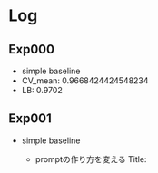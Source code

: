 # Log

## Exp000

- simple baseline
- CV_mean: 0.9668424424548234
- LB: 0.9702

## Exp001

- simple baseline
    + promptの作り方を変える Title: <title> [SEP] Review_Text: <review> text>
    + fill_null("none")で埋める

- CV_mean: 0.9676224890480876
- LB: 0.9697

- Tokenの仕方で少し変わる
    - Review_Text => ['_Review', '_', '_Text']
    - Review Text => ['_Review', '_Text']
    - 下の方がトークン数を節約できる

## Exp002

- simple baseline
    + aux task

- CV_mean: 0.9716400324509147
- LB: 0.9714

## Exp003

- FFNで他の特徴量と合わせる
- paddingは"max_length"に変更

## Exp004

- loss: SmoothFocalLoss
- CV_mean: 0.9712126630716782
- LB:

## Exp005

- base: exp002
- CNN+MaxPooling Head, lr=1e-5
- CV_mean: 0.9494960601323804


## Exp006

- base: exp005
- max_length: 256*3, base, lr=2e-5, label_smoothing=0.1
- CV_mean: 0.9283955404132418

- base: exp005
- max_length: 256*2, large, lr=2e-5, label_smoothing=0.1
- CV_mean: 0.9673735264656412

## Exp007

CV_mean: 0.9724848032127599